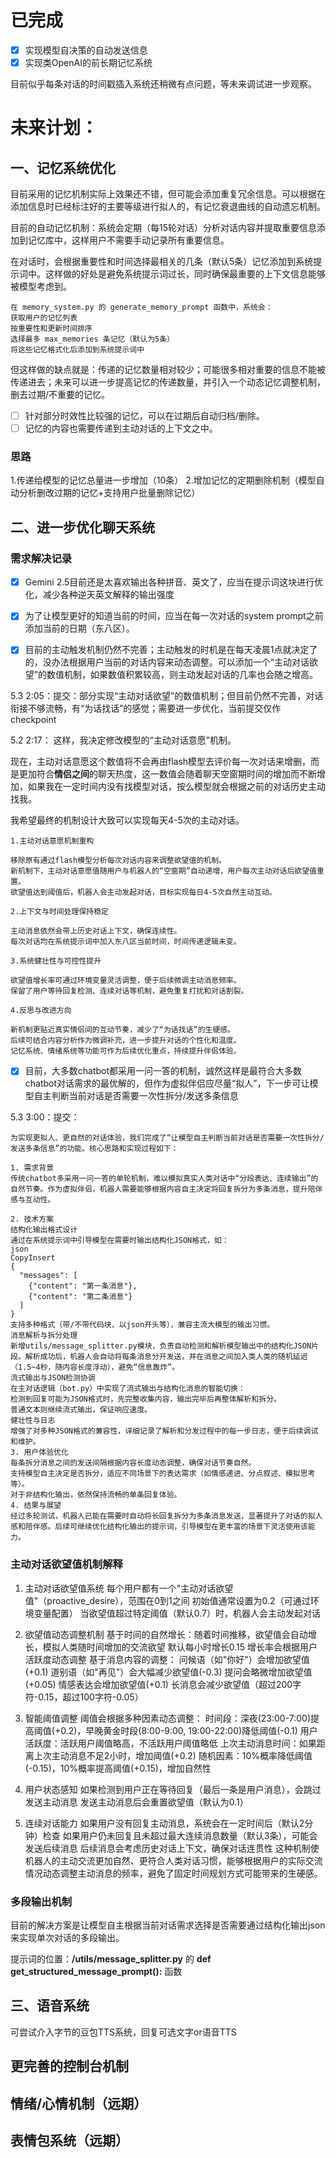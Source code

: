 # 已完成
- [x] 实现模型自决策的自动发送信息
- [x] 实现类OpenAI的前长期记忆系统

目前似乎每条对话的时间戳插入系统还稍微有点问题，等未来调试进一步观察。

# 未来计划：
## 一、记忆系统优化
目前采用的记忆机制实际上效果还不错，但可能会添加重复冗余信息。可以根据在添加信息时已经标注好的主要等级进行拟人的，有记忆衰退曲线的自动遗忘机制。

目前的自动记忆机制：系统会定期（每15轮对话）分析对话内容并提取重要信息添加到记忆库中，这样用户不需要手动记录所有重要信息。

在对话时，会根据重要性和时间选择最相关的几条（默认5条）记忆添加到系统提示词中。这样做的好处是避免系统提示词过长，同时确保最重要的上下文信息能够被模型考虑到。

```
在 memory_system.py 的 generate_memory_prompt 函数中，系统会：
获取用户的记忆列表
按重要性和更新时间排序
选择最多 max_memories 条记忆（默认为5条）
将这些记忆格式化后添加到系统提示词中
```

但这样做的缺点就是：传递的记忆数量相对较少；可能很多相对重要的信息不能被传递进去；未来可以进一步提高记忆的传递数量，并引入一个动态记忆调整机制，删去过期/不重要的记忆。

- [ ] 针对部分时效性比较强的记忆，可以在过期后自动归档/删除。
- [ ] 记忆的内容也需要传递到主动对话的上下文之中。

### 思路
1.传递给模型的记忆总量进一步增加（10条）
2.增加记忆的定期删除机制（模型自动分析删改过期的记忆+支持用户批量删除记忆）



## 二、进一步优化聊天系统

### 需求解决记录

- [x] Gemini 2.5目前还是太喜欢输出各种拼音、英文了，应当在提示词这块进行优化，减少各种逆天英文解释的输出强度

- [x] 为了让模型更好的知道当前的时间，应当在每一次对话的system prompt之前添加当前的日期（东八区）。

- [x] 目前的主动触发机制仍然不完善；主动触发的时机是在每天凌晨1点就决定了的，没办法根据用户当前的对话内容来动态调整。可以添加一个“主动对话欲望”的数值机制，如果数值积累较高，则主动发起对话的几率也会随之增高。

5.3 2:05：提交：部分实现“主动对话欲望”的数值机制；但目前仍然不完善，对话衔接不够流畅，有“为话找话”的感觉；需要进一步优化，当前提交仅作checkpoint

5.2 2:17：
这样，我决定修改模型的“主动对话意愿”机制。

现在，主动对话意愿这个数值将不会再由flash模型去评价每一次对话来增删，而是更加符合**情侣之间**的聊天热度，这一数值会随着聊天空窗期时间的增加而不断增加，如果我在一定时间内没有找模型对话，按么模型就会根据之前的对话历史主动找我。

我希望最终的机制设计大致可以实现每天4-5次的主动对话。
```
1.主动对话意愿机制重构

移除原有通过flash模型分析每次对话内容来调整欲望值的机制。
新机制下，主动对话意愿值随用户与机器人的“空窗期”自动递增，用户每次主动对话后欲望值重置。
欲望值达到阈值后，机器人会主动发起对话，目标实现每日4-5次自然主动互动。

2.上下文与时间处理保持稳定

主动消息依然会带上历史对话上下文，确保连续性。
每次对话均在系统提示词中加入东八区当前时间，时间传递逻辑未变。

3.系统健壮性与可控性提升

欲望值增长率可通过环境变量灵活调整，便于后续微调主动消息频率。
保留了用户等待回复检测、连续对话等机制，避免重复打扰和对话割裂。

4.反思与改进方向

新机制更贴近真实情侣间的互动节奏，减少了“为话找话”的生硬感。
后续可结合内容分析作为微调补充，进一步提升对话的个性化和温度。
记忆系统、情绪系统等功能可作为后续优化重点，持续提升伴侣体验。
```

- [x] 目前，大多数chatbot都采用一问一答的机制，诚然这样是最符合大多数chatbot对话需求的最优解的，但作为虚拟伴侣应尽量“拟人”，下一步可让模型自主判断当前对话是否需要一次性拆分/发送多条信息

5.3 3:00：提交：
```
为实现更拟人、更自然的对话体验，我们完成了“让模型自主判断当前对话是否需要一次性拆分/发送多条信息”的功能。核心思路和实现过程如下：

1. 需求背景
传统chatbot多采用一问一答的单轮机制，难以模拟真实人类对话中“分段表达、连续输出”的自然节奏。作为虚拟伴侣，机器人需要能够根据内容自主决定将回复拆分为多条消息，提升陪伴感与互动性。

2. 技术方案
结构化输出格式设计
通过在系统提示词中引导模型在需要时输出结构化JSON格式，如：
json
CopyInsert
{
  "messages": [
    {"content": "第一条消息"},
    {"content": "第二条消息"}
  ]
}
支持多种格式（带/不带代码块、以json开头等），兼容主流大模型的输出习惯。
消息解析与拆分处理
新增utils/message_splitter.py模块，负责自动检测和解析模型输出中的结构化JSON片段。解析成功后，机器人会自动将每条消息分开发送，并在消息之间加入类人类的随机延迟（1.5~4秒，随内容长度浮动），避免“信息轰炸”。
流式输出与JSON检测协调
在主对话逻辑（bot.py）中实现了流式输出与结构化消息的智能切换：
检测到回复可能为JSON格式时，先完整收集内容，输出完毕后再整体解析和拆分。
普通文本则继续流式输出，保证响应速度。
健壮性与日志
增强了对多种JSON格式的兼容性，详细记录了解析和分发过程中的每一步日志，便于后续调试和维护。
3. 用户体验优化
每条拆分消息之间的发送间隔根据内容长度动态调整，确保对话节奏自然。
支持模型自主决定是否拆分，适应不同场景下的表达需求（如情感递进、分点叙述、模拟思考等）。
对于非结构化输出，依然保持流畅的单条回复体验。
4. 结果与展望
经过多轮测试，机器人已能在需要时自动将长回复拆分为多条消息发送，显著提升了对话的拟人感和陪伴感。后续可继续优化结构化输出的提示词，引导模型在更丰富的场景下灵活使用该能力。
```

### 主动对话欲望值机制解释

1. 主动对话欲望值系统
每个用户都有一个"主动对话欲望值"（proactive_desire），范围在0到1之间
初始值通常设置为0.2（可通过环境变量配置）
当欲望值超过特定阈值（默认0.7）时，机器人会主动发起对话

2. 欲望值动态调整机制
基于时间的自然增长：随着时间推移，欲望值会自动增长，模拟人类随时间增加的交流欲望
默认每小时增长0.15
增长率会根据用户活跃度动态调整
基于消息内容的调整：
问候语（如"你好"）会增加欲望值(+0.1)
道别语（如"再见"）会大幅减少欲望值(-0.3)
提问会略微增加欲望值(+0.05)
情感表达会增加欲望值(+0.1)
长消息会减少欲望值（超过200字符-0.15，超过100字符-0.05）

3. 智能阈值调整
阈值会根据多种因素动态调整：
时间段：深夜(23:00-7:00)提高阈值(+0.2)，早晚黄金时段(8:00-9:00, 19:00-22:00)降低阈值(-0.1)
用户活跃度：活跃用户阈值略高，不活跃用户阈值略低
上次主动消息时间：如果距离上次主动消息不足2小时，增加阈值(+0.2)
随机因素：10%概率降低阈值(-0.15)，10%概率提高阈值(+0.15)，增加自然性

4. 用户状态感知
如果检测到用户正在等待回复（最后一条是用户消息），会跳过发送主动消息
发送主动消息后会重置欲望值（默认为0.1）

5. 连续对话能力
如果用户没有回复主动消息，系统会在一定时间后（默认2分钟）检查
如果用户仍未回复且未超过最大连续消息数量（默认3条），可能会发送后续消息
后续消息会考虑历史对话上下文，确保对话连贯性
这种机制使机器人的主动交流更加自然、更符合人类对话习惯，能够根据用户的实际交流情况动态调整主动消息的频率，避免了固定时间规划方式可能带来的生硬感。

### 多段输出机制

目前的解决方案是让模型自主根据当前对话需求选择是否需要通过结构化输出json来实现单次对话的多段输出。

提示词的位置：**/utils/message_splitter.py** 的 **def get_structured_message_prompt():** 函数




## 三、语音系统
可尝试介入字节的豆包TTS系统，回复可选文字or语音TTS


## 更完善的控制台机制

## 情绪/心情机制（远期）

## 表情包系统（远期）

